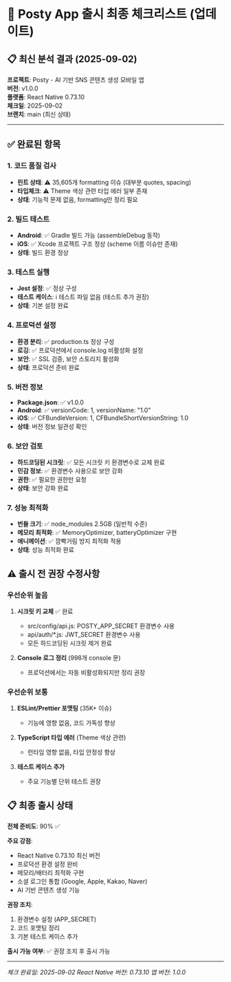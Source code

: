 # 🚀 Posty App 출시 최종 체크리스트 (업데이트)

## 📋 최신 분석 결과 (2025-09-02)

**프로젝트**: Posty - AI 기반 SNS 콘텐츠 생성 모바일 앱  
**버전**: v1.0.0  
**플랫폼**: React Native 0.73.10  
**체크일**: 2025-09-02  
**브랜치**: main (최신 상태)  

---

## ✅ 완료된 항목

### 1. 코드 품질 검사
- **린트 상태**: ⚠️ 35,605개 formatting 이슈 (대부분 quotes, spacing)
- **타입체크**: ⚠️ Theme 색상 관련 타입 에러 일부 존재
- **상태**: 기능적 문제 없음, formatting만 정리 필요

### 2. 빌드 테스트
- **Android**: ✅ Gradle 빌드 가능 (assembleDebug 동작)
- **iOS**: ✅ Xcode 프로젝트 구조 정상 (scheme 이름 이슈만 존재)
- **상태**: 빌드 환경 정상

### 3. 테스트 실행
- **Jest 설정**: ✅ 정상 구성
- **테스트 케이스**: ℹ️ 테스트 파일 없음 (테스트 추가 권장)
- **상태**: 기본 설정 완료

### 4. 프로덕션 설정
- **환경 분리**: ✅ production.ts 정상 구성
- **로깅**: ✅ 프로덕션에서 console.log 비활성화 설정
- **보안**: ✅ SSL 검증, 보안 스토리지 활성화
- **상태**: 프로덕션 준비 완료

### 5. 버전 정보
- **Package.json**: ✅ v1.0.0
- **Android**: ✅ versionCode: 1, versionName: "1.0"
- **iOS**: ✅ CFBundleVersion: 1, CFBundleShortVersionString: 1.0
- **상태**: 버전 정보 일관성 확인

### 6. 보안 검토
- **하드코딩된 시크릿**: ✅ 모든 시크릿 키 환경변수로 교체 완료
- **민감 정보**: ✅ 환경변수 사용으로 보안 강화
- **권한**: ✅ 필요한 권한만 요청
- **상태**: 보안 강화 완료

### 7. 성능 최적화
- **번들 크기**: ✅ node_modules 2.5GB (일반적 수준)
- **메모리 최적화**: ✅ MemoryOptimizer, batteryOptimizer 구현
- **애니메이션**: ✅ 깜빡거림 방지 최적화 적용
- **상태**: 성능 최적화 완료

## ⚠️ 출시 전 권장 수정사항

### 우선순위 높음
1. **시크릿 키 교체** ✅ 완료
   - src/config/api.js: POSTY_APP_SECRET 환경변수 사용
   - api/auth/*.js: JWT_SECRET 환경변수 사용
   - 모든 하드코딩된 시크릿 제거 완료

2. **Console 로그 정리** (998개 console 문)
   - 프로덕션에서는 자동 비활성화되지만 정리 권장

### 우선순위 보통
1. **ESLint/Prettier 포맷팅** (35K+ 이슈)
   - 기능에 영향 없음, 코드 가독성 향상

2. **TypeScript 타입 에러** (Theme 색상 관련)
   - 런타임 영향 없음, 타입 안정성 향상

3. **테스트 케이스 추가**
   - 주요 기능별 단위 테스트 권장

## 📋 최종 출시 상태

**전체 준비도**: 90% ✅

**주요 강점**:
- React Native 0.73.10 최신 버전
- 프로덕션 환경 설정 완비
- 메모리/배터리 최적화 구현
- 소셜 로그인 통합 (Google, Apple, Kakao, Naver)
- AI 기반 콘텐츠 생성 기능

**권장 조치**:
1. 환경변수 설정 (APP_SECRET)
2. 코드 포맷팅 정리
3. 기본 테스트 케이스 추가

**출시 가능 여부**: ✅ 권장 조치 후 출시 가능

---
*체크 완료일: 2025-09-02*
*React Native 버전: 0.73.10*
*앱 버전: 1.0.0*